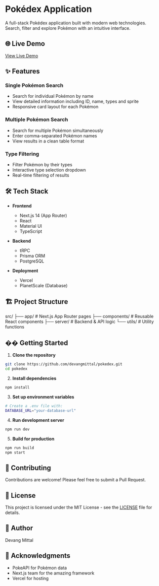 # Pokédex Application

A full-stack Pokédex application built with modern web technologies. Search, filter and explore Pokémon with an intuitive interface.

## 🌐 Live Demo

[View Live Demo](pokedex-git-main-devang-mittals-projects.vercel.app)

## ✨ Features

### Single Pokémon Search
- Search for individual Pokémon by name
- View detailed information including ID, name, types and sprite
- Responsive card layout for each Pokémon

### Multiple Pokémon Search  
- Search for multiple Pokémon simultaneously
- Enter comma-separated Pokémon names
- View results in a clean table format

### Type Filtering
- Filter Pokémon by their types
- Interactive type selection dropdown
- Real-time filtering of results

## 🛠️ Tech Stack

- **Frontend**
  - Next.js 14 (App Router)
  - React
  - Material UI
  - TypeScript

- **Backend**
  - tRPC
  - Prisma ORM
  - PostgreSQL

- **Deployment**
  - Vercel
  - PlanetScale (Database)

## 🏗️ Project Structure

src/
├── app/ # Next.js App Router pages
├── components/ # Reusable React components
├── server/ # Backend & API logic
└── utils/ # Utility functions

## �� Getting Started

1. **Clone the repository**
```bash
git clone https://github.com/devangmittal/pokedex.git
cd pokedex
```

2. **Install dependencies**
```bash
npm install
```

3. **Set up environment variables**
```bash
# Create a .env file with:
DATABASE_URL="your-database-url"
```

4. **Run development server**
```bash
npm run dev
```

5. **Build for production**
```bash
npm run build
npm start
```


## 🤝 Contributing

Contributions are welcome! Please feel free to submit a Pull Request.

## 📄 License

This project is licensed under the MIT License - see the [LICENSE](LICENSE) file for details.

## 👤 Author

Devang Mittal

## 🙏 Acknowledgments

- PokeAPI for Pokémon data
- Next.js team for the amazing framework
- Vercel for hosting
